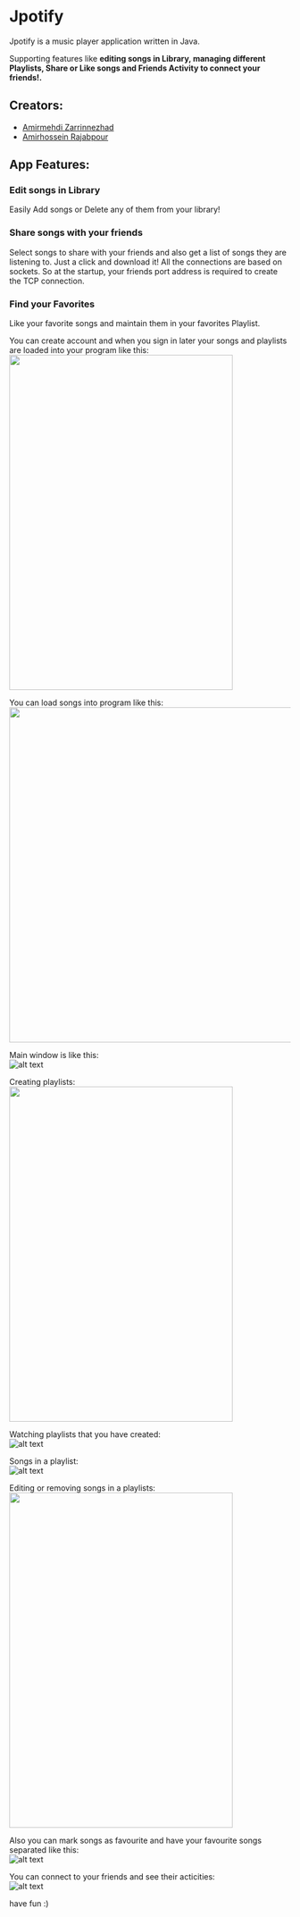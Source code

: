 # Jpotify
Jpotify is a music player application written in Java.


Supporting features like **editing songs in Library, managing different Playlists, Share or Like songs and Friends Activity to connect your friends!.**<br>



## Creators:
- [Amirmehdi Zarrinnezhad](https://github.com/amzarrinnezhad "Amirmehdi Zarrinnezhad")
- [Amirhossein Rajabpour](https://github.com/Amirhossein-Rajabpour "Amirhossein Rajabpour")


## App Features:
### Edit songs in Library<br>
Easily Add songs or Delete any of them from your library!

### Share songs with your friends<br>
Select songs to share with your friends and also get a list of songs they are listening to. Just a click and download it!
All the connections are based on sockets. So at the startup, your friends port address is required to create the TCP connection.

### Find your Favorites<br>
Like your favorite songs and maintain them in your favorites Playlist.<br>



You can create account and when you sign in later your songs and playlists are loaded into your program like this: <br>
<img src="https://github.com/Amirhossein-Rajabpour/Jpotify/blob/master/Jpotify%20SC/Login%20Window.png" width="400" height="600">

You can load songs into program like this: <br>
<img src="https://github.com/Amirhossein-Rajabpour/Jpotify/blob/master/Jpotify%20SC/Add%20to%20Library.png" width="800" height="600">

Main window is like this: <br>
![alt text](https://github.com/Amirhossein-Rajabpour/Jpotify/blob/master/Jpotify%20SC/Songs.png "Logo Title Text 1")

Creating playlists: <br>
<img src="https://github.com/Amirhossein-Rajabpour/Jpotify/blob/master/Jpotify%20SC/New%20Playlist.png" width="400" height="600">

Watching playlists that you have created: <br>
![alt text](https://github.com/Amirhossein-Rajabpour/Jpotify/blob/master/Jpotify%20SC/Playlists.png "Logo Title Text 1")

Songs in a playlist: <br>
![alt text](https://github.com/Amirhossein-Rajabpour/Jpotify/blob/master/Jpotify%20SC/Playlist%201.png "Logo Title Text 1")

Editing or removing songs in a playlists: <br>
<img src="https://github.com/Amirhossein-Rajabpour/Jpotify/blob/master/Jpotify%20SC/Edit%20%26%20Remove.png" width="400" height="600">

Also you can mark songs as favourite and have your favourite songs separated like this: <br>
![alt text](https://github.com/Amirhossein-Rajabpour/Jpotify/blob/master/Jpotify%20SC/Favorites.png "Logo Title Text 1")

You can connect to your friends and see their acticities: <br>
![alt text](https://github.com/Amirhossein-Rajabpour/Jpotify/blob/master/Jpotify%20SC/Friend%20Activity.png "Logo Title Text 1")

have fun :)
